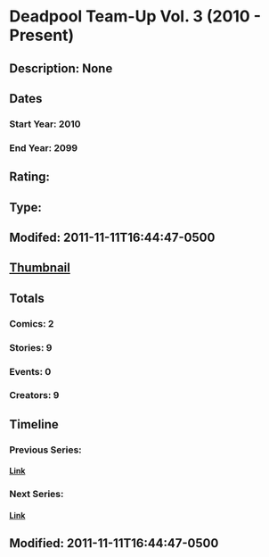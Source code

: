 # Deadpool Team-Up Vol. 3 (2010 - Present)
## Description: None
## Dates
### Start Year: 2010
### End Year: 2099
## Rating: 
## Type: 
## Modifed: 2011-11-11T16:44:47-0500
## [Thumbnail](http://i.annihil.us/u/prod/marvel/i/mg/b/40/image_not_available.jpg)
## Totals
### Comics: 2
### Stories: 9
### Events: 0
### Creators: 9
## Timeline
### Previous Series: 
#### [Link]()
### Next Series: 
#### [Link]()
## Modified: 2011-11-11T16:44:47-0500